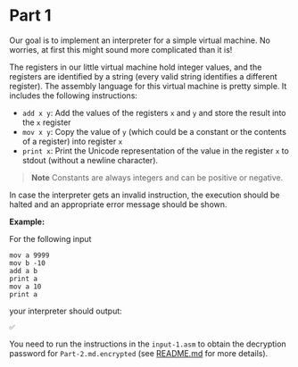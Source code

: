 # Part 1

Our goal is to implement an interpreter for a simple virtual machine. No worries, at first this might sound more complicated than it is! 

The registers in our little virtual machine hold integer values, and the registers are identified by a string (every valid string identifies a different register). The assembly language for this virtual machine is pretty simple. It includes the following instructions:

* `add x y`: Add the values of the registers `x` and `y` and store the result into the `x` register
* `mov x y`: Copy the value of `y` (which could be a constant or the contents of a register) into register `x`
* `print x`: Print the Unicode representation of the value in the register `x` to stdout (without a newline character).

> **Note**
> Constants are always integers and can be positive or negative.

In case the interpreter gets an invalid instruction, the execution should be halted and an appropriate error message should be shown.

**Example:**

For the following input

```
mov a 9999
mov b -10
add a b
print a
mov a 10
print a
```

your interpreter should output:

```
✅
```

You need to run the instructions in the `input-1.asm` to obtain the decryption password for `Part-2.md.encrypted` (see [README.md](README.md) for more details).
